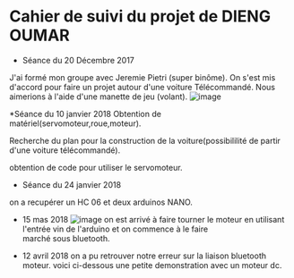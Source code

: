 # Cahier de suivi du projet de DIENG OUMAR

* Séance du 20 Décembre 2017 

J'ai formé mon groupe avec Jeremie Pietri (super binôme). 
On s'est mis d'accord pour faire un projet autour d'une voiture Télécommandé.
Nous aimerions à l'aide d'une manette de jeu (volant).
![image](https://img.fr.clasf.com/2017/10/06/kit-de-voiture-intelligente-pour-arduino-20171006024334.jpg)


*Séance du 10 janvier 2018
Obtention de matériel(servomoteur,roue,moteur).

Recherche du plan pour la construction de la voiture(possibililité de partir d'une voiture télécommandé).

obtention de code pour utiliser le servomoteur.


* Séance du 24 janvier 2018

on a recupérer un HC 06 et deux arduinos NANO.




* 15 mas 2018
![image](http://www.comconvenu.fr/image/cache/data/category_17/moteur-pas-a-pas-kuman-l298n-dual-h-pour-arduino-robot-de-voiture-intelligent-k48--2666-500x500_0.jpg)
on est arrivé à faire tourner le moteur en utilisant l'entrée vin de l'arduino et on commence à  le faire  
marché sous bluetooth.

* 12 avril 2018
on a pu retrouver notre erreur sur la liaison bluetooth moteur.
voici ci-dessous une petite demonstration avec un moteur dc.


